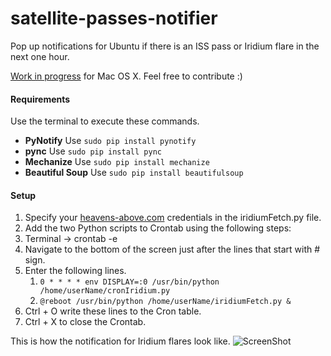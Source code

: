 satellite-passes-notifier
=========================

Pop up notifications for Ubuntu if there is an ISS pass or Iridium flare in the next one hour.

[Work in progress](https://github.com/astronomersiva/satellite-passes-notifier/tree/patch_mac_osx) for Mac OS X. Feel free to contribute :)

#### Requirements

Use the terminal to execute these commands.
* **PyNotify** Use `sudo pip install pynotify`
* **pync** Use `sudo pip install pync`
* **Mechanize** Use `sudo pip install mechanize`
* **Beautiful Soup** Use `sudo pip install beautifulsoup`

#### Setup

1. Specify your [heavens-above.com](http://www.heavens-above.com) credentials in the iridiumFetch.py file.
2. Add the two Python scripts to Crontab using the following steps:
  1. Terminal -> crontab -e
  2. Navigate to the bottom of the screen just after the lines that start with # sign.
  3. Enter the following lines.
     1. `0 * * * * env DISPLAY=:0 /usr/bin/python /home/userName/cronIridium.py`
     2. `@reboot /usr/bin/python /home/userName/iridiumFetch.py &`
  4. Ctrl + O write these lines to the Cron table.
  5. Ctrl + X to close the Crontab.

This is how the notification for Iridium flares look like.
![ScreenShot](https://raw.github.com/astronomersiva/satellite-passes-notifier/master/iridiumPass.png)
